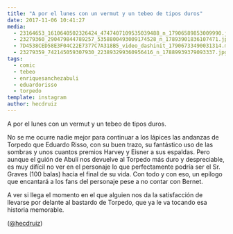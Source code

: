 ```yaml
---
title: "A por el lunes con un vermut y un tebeo de tipos duros"
date: 2017-11-06 10:41:27
media: 
  - 23164653_1610640502326424_4747407109535039488_n_17906589853009990.jpg
  - 23279360_290479844789257_5358800493009174528_n_17893901836107471.jpg
  - 7D4538CED58E3F04C22E7377C7A318B5_video_dashinit_17906733490031314.mp4
  - 23279359_742145059307930_223893299360956416_n_17889939379093337.jpg
tags: 
  - comic
  - tebeo
  - enriquesanchezabuli
  - eduardorisso
  - torpedo
template: instagram
author: hecdruiz
---
```


A por el lunes con un vermut y un tebeo de tipos duros.

No se me ocurre nadie mejor para continuar a los lápices las andanzas de Torpedo que Eduardo Risso, con su buen trazo, su fantástico uso de las sombras y unos cuantos premios Harvey y Eisner a sus espaldas. Pero aunque el guión de Abulí nos devuelve al Torpedo más duro y despreciable, es muy difícil no ver en el personaje lo que perfectamente podría ser el Sr. Graves (100 balas) hacia el final de su vida. Con todo y con eso, un epílogo que encantará a los fans del personaje pese a no contar con Bernet.

A ver si llega el momento en el que alguien nos da la satisfacción de llevarse por delante al bastardo de Torpedo, que ya le va tocando esa historia memorable.




([@hecdruiz](https://instagram.com/hecdruiz))
